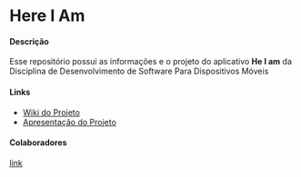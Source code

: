 # Here I Am

#### Descrição  
Esse repositório possui as informações e o projeto do aplicativo **He I am** da Disciplina de Desenvolvimento de Software Para Dispositivos Móveis

#### Links
* [Wiki do Projeto](https://github.com/igorqsilva/DSM2017-01/wiki)
* [Apresentação do Projeto](https://docs.google.com/presentation/d/1xk70MBOXVAQ6kbUEaTMhTkMzoSpqRdCDJuC0XVa1quQ/edit#slide=id.g1120e21370_0_0)

#### Colaboradores
[link](https://github.com/igorqsilva/DSM2017-01/wiki#equipe)
